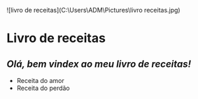 ![livro de receitas](C:\Users\ADM\Pictures\livro receitas.jpg)

# **Livro de receitas** 

## _Olá, bem vindex ao meu livro de receitas!_ 

- Receita do amor
- Receita do perdão